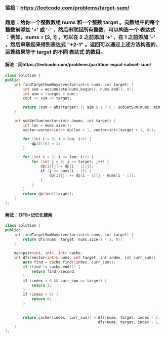### 链接：https://leetcode.com/problems/target-sum/

### 题意：给你一个整数数组 nums 和一个整数 target 。向数组中的每个整数前添加 '+' 或 '-' ，然后串联起所有整数，可以构造一个 表达式 ：例如，nums = [2, 1] ，可以在 2 之前添加 '+' ，在 1 之前添加 '-' ，然后串联起来得到表达式 "+2-1" 。返回可以通过上述方法构造的、运算结果等于 target 的不同 表达式 的数目。

#### 解法：同https://leetcode.com/problems/partition-equal-subset-sum/

```c++
class Solution {
public:
    int findTargetSumWays(vector<int>& nums, int target) {
        int sum = accumulate(nums.begin(), nums.end(), 0);
        int aim = (target + sum);
        cout << sum << target;

        return (sum < abs(target) || aim & 1 ? 0 : subSetSum(nums, aim / 2));
    }

    int subSetSum(vector<int> &nums, int target) {
        int len = nums.size();
        vector<vector<int>> dp(len + 1, vector<int>(target + 1, 0));

        for (int i = 0; i < len; i++) {
            dp[0][0] = 1;
        }

        for (int i = 1; i <= len; i++) {
            for (int j = 0; j <= target; j++) {
                dp[i][j] = dp[i - 1][j];
                if (j >= nums[i - 1]) {
                    dp[i][j] += dp[i - 1][j - nums[i - 1]];
                }
            }
        }
        return dp[len][target];
    }
};

```

#### 解法： DFS+记忆化搜索

```c++
class Solution {
public:
    int findTargetSumWays(vector<int>& nums, int target) {
        return dfs(nums, target, nums.size() - 1, 0);
    }
    
    map<pair<int, int>, int> cache;
    int dfs(vector<int>& nums, int target, int index, int curr_sum){
        auto find = cache.find({index, curr_sum});
        if (find != cache.end()) {
            return find->second;
        }
        if (index < 0 && curr_sum == target) {
            return 1;
        }
        if (index < 0) {
            return 0;
        }
        
        
        return cache[{index, curr_sum}] = dfs(nums, target, index - 1, nums[index] + curr_sum) + 
                                          dfs(nums, target, index - 1, -nums[index] + curr_sum);
    }
};
```

